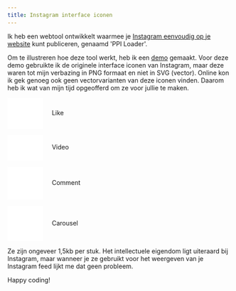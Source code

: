 ```yaml
---
title: Instagram interface iconen
---
```


Ik heb een webtool ontwikkelt waarmee je [Instagram eenvoudig op je website](https://profilepageimages.usecue.com/) kunt publiceren, genaamd 'PPI&nbsp;Loader'.

Om te illustreren hoe deze tool werkt, heb ik een [demo](https://codepen.io/joosts/pen/bGBByOo) gemaakt. Voor deze demo gebruikte ik de originele interface iconen van Instagram, maar deze waren tot mijn verbazing in PNG formaat en niet in SVG (vector). Online kon ik gek genoeg ook geen vectorvarianten van deze iconen vinden. Daarom heb ik wat van mijn tijd opgeofferd om ze voor jullie te maken.

<img src="/img/heart.svg" alt="Instagram interface heart like" style="width: 5rem; vertical-align: middle; margin-right: 1rem;" /> Like

<img src="/img/video.svg" alt="Instagram interface video" style="width: 5rem; vertical-align: middle; margin-right: 1rem;" /> Video

<img src="/img/comment.svg" alt="Instagram interface comment" style="width: 5rem; vertical-align: middle; margin-right: 1rem;" /> Comment

<img src="/img/carousel.svg" alt="Instagram interface carousel album" style="width: 5rem; vertical-align: middle; margin-right: 1rem;" /> Carousel

Ze zijn ongeveer 1,5kb per stuk. Het intellectuele eigendom ligt uiteraard bij Instagram, maar wanneer je ze gebruikt voor het weergeven van je Instagram feed lijkt me dat geen probleem.

Happy coding!